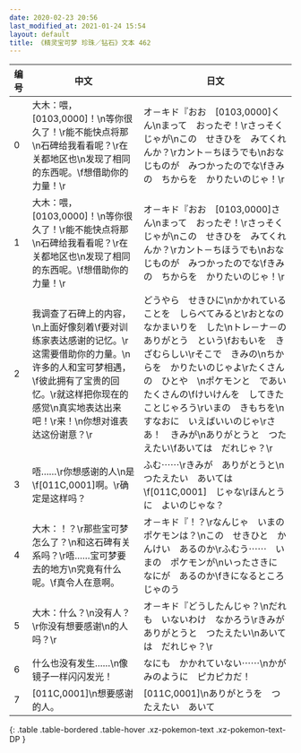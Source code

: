 ```yaml
---
date: 2020-02-23 20:56
last_modified_at: 2021-01-24 15:54
layout: default
title: 《精灵宝可梦 珍珠／钻石》文本 462
---
```

| 编号 | 中文 | 日文 |
| ---- | ---- | ---- |
| 0 | 大木：喂，[0103,0000]！\n等你很久了！\r能不能快点将那\n石碑给我看看呢？\r在关都地区也\n发现了相同的东西呢。\f想借助你的力量！\r | オ－キド『おお　[0103,0000]くん\nまって　おったぞ！\rさっそくじゃが\nこの　せきひを　みてくれんか？\rカント－ちほうでも\nおなじものが　みつかったのでな\fきみの　ちからを　かりたいのじゃ！\r |
| 1 | 大木：喂，[0103,0000]！\n等你很久了！\r能不能快点将那\n石碑给我看看呢？\r在关都地区也\n发现了相同的东西呢。\f想借助你的力量！\r | オ－キド『おお　[0103,0000]さん\nまって　おったぞ！\rさっそくじゃが\nこの　せきひを　みてくれんか？\rカント－ちほうでも\nおなじものが　みつかったのでな\fきみの　ちからを　かりたいのじゃ！\r |
| 2 | 我调查了石碑上的内容，\n上面好像刻着\f要对训练家表达感谢的记忆。\r这需要借助你的力量。\n许多的人和宝可梦相遇，\f彼此拥有了宝贵的回忆。\r就这样把你现在的感觉\n真实地表达出来吧！\r来！\n你想对谁表达这份谢意？\r | どうやら　せきひに\nかかれていることを　しらべてみると\rおとなの　なかまいりを　した\nトレ－ナ－の　ありがとう　という\fおもいを　きざむらしい\rそこで　きみの\nちからを　かりたいのじゃよ\rたくさんの　ひとや　\nポケモンと　であい　たくさんの\fけいけんを　してきたことじゃろう\rいまの　きもちを\nすなおに　いえばいいのじゃ\rさあ！　きみが\nありがとうと　つたえたい\fあいては　だれじゃ？\r |
| 3 | 唔……\r你想感谢的人\n是\f[011C,0001]啊。\r确定是这样吗？ | ふむ⋯⋯\rきみが　ありがとうと\nつたえたい　あいては\f[011C,0001]　じゃな\rほんとうに　よいのじゃな？ |
| 4 | 大木：！？\r那些宝可梦怎么了？\n和这石碑有关系吗？\r唔……宝可梦要去的地方\n究竟有什么呢。\f真令人在意啊。 | オ－キド『！？\rなんじゃ　いまの　ポケモンは？\nこの　せきひと　かんけい　あるのか\rふむう⋯⋯　いまの　ポケモンが\nいったさきに　なにが　あるのか\fきになるところ　じゃのう |
| 5 | 大木：什么？\n没有人？\r你没有想要感谢\n的人吗？\r | オ－キド『どうしたんじゃ？\nだれも　いないわけ　なかろう\rきみが　ありがとうと　つたえたい\nあいては　だれじゃ？\r |
| 6 | 什么也没有发生……\n像镜子一样闪闪发光！ | なにも　かかれていない⋯⋯\nかがみのように　ピカピカだ！ |
| 7 | [011C,0001]\n想要感谢的人。 | [011C,0001]\nありがとうを　つたえたい　あいて |
{: .table .table-bordered .table-hover .xz-pokemon-text .xz-pokemon-text-DP }
